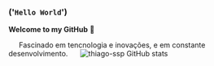 ### ('`Hello World`') <br>
__Welcome to my GitHub__ 👋<br>

⠀⠀Fascinado em tencnologia e inovações, e em constante desenvolvimento.
⠀⠀![thiago-ssp GitHub stats](https://github-readme-stats.vercel.app/api?username=thiago-ssp&show_icons=true&theme=transparent)



